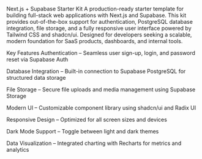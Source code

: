 Next.js + Supabase Starter Kit
A production-ready starter template for building full-stack web applications with Next.js and Supabase. This kit provides out-of-the-box support for authentication, PostgreSQL database integration, file storage, and a fully responsive user interface powered by Tailwind CSS and shadcn/ui. Designed for developers seeking a scalable, modern foundation for SaaS products, dashboards, and internal tools.

Key Features
Authentication – Seamless user sign-up, login, and password reset via Supabase Auth

Database Integration – Built-in connection to Supabase PostgreSQL for structured data storage

File Storage – Secure file uploads and media management using Supabase Storage

Modern UI – Customizable component library using shadcn/ui and Radix UI

Responsive Design – Optimized for all screen sizes and devices

Dark Mode Support – Toggle between light and dark themes

Data Visualization – Integrated charting with Recharts for metrics and analytics